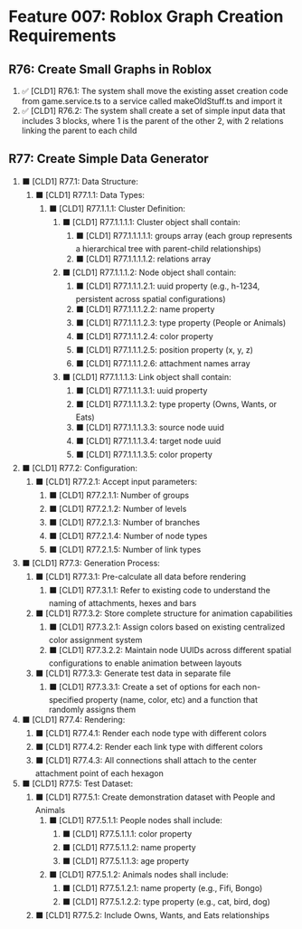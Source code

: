 # Feature 007: Roblox Graph Creation Requirements

## R76: Create Small Graphs in Roblox

1. ✅ [CLD1] R76.1: The system shall move the existing asset creation code from game.service.ts to a service called makeOldStuff.ts and import it
2. ✅ [CLD1] R76.2: The system shall create a set of simple input data that includes 3 blocks, where 1 is the parent of the other 2, with 2 relations linking the parent to each child

## R77: Create Simple Data Generator

1. ⬛ [CLD1] R77.1: Data Structure:
   1. ⬛ [CLD1] R77.1.1: Data Types:
      1. ⬛ [CLD1] R77.1.1.1: Cluster Definition:
         1. ⬛ [CLD1] R77.1.1.1.1: Cluster object shall contain:
            1. ⬛ [CLD1] R77.1.1.1.1.1: groups array (each group represents a hierarchical tree with parent-child relationships)
            2. ⬛ [CLD1] R77.1.1.1.1.2: relations array
         2. ⬛ [CLD1] R77.1.1.1.2: Node object shall contain:
            1. ⬛ [CLD1] R77.1.1.1.2.1: uuid property (e.g., h-1234, persistent across spatial configurations)
            2. ⬛ [CLD1] R77.1.1.1.2.2: name property
            3. ⬛ [CLD1] R77.1.1.1.2.3: type property (People or Animals)
            4. ⬛ [CLD1] R77.1.1.1.2.4: color property
            5. ⬛ [CLD1] R77.1.1.1.2.5: position property (x, y, z)
            6. ⬛ [CLD1] R77.1.1.1.2.6: attachment names array
         3. ⬛ [CLD1] R77.1.1.1.3: Link object shall contain:
            1. ⬛ [CLD1] R77.1.1.1.3.1: uuid property
            2. ⬛ [CLD1] R77.1.1.1.3.2: type property (Owns, Wants, or Eats)
            3. ⬛ [CLD1] R77.1.1.1.3.3: source node uuid
            4. ⬛ [CLD1] R77.1.1.1.3.4: target node uuid
            5. ⬛ [CLD1] R77.1.1.1.3.5: color property
2. ⬛ [CLD1] R77.2: Configuration:
   1. ⬛ [CLD1] R77.2.1: Accept input parameters:
      1. ⬛ [CLD1] R77.2.1.1: Number of groups
      2. ⬛ [CLD1] R77.2.1.2: Number of levels
      3. ⬛ [CLD1] R77.2.1.3: Number of branches
      4. ⬛ [CLD1] R77.2.1.4: Number of node types
      5. ⬛ [CLD1] R77.2.1.5: Number of link types
3. ⬛ [CLD1] R77.3: Generation Process:
   1. ⬛ [CLD1] R77.3.1: Pre-calculate all data before rendering
      1. ⬛ [CLD1] R77.3.1.1: Refer to existing code to understand the naming of attachments, hexes and bars
   2. ⬛ [CLD1] R77.3.2: Store complete structure for animation capabilities
      1. ⬛ [CLD1] R77.3.2.1: Assign colors based on existing centralized color assignment system
      2. ⬛ [CLD1] R77.3.2.2: Maintain node UUIDs across different spatial configurations to enable animation between layouts
   3. ⬛ [CLD1] R77.3.3: Generate test data in separate file
      1. ⬛ [CLD1] R77.3.3.1: Create a set of options for each non-specified property (name, color, etc) and a function that randomly assigns them
4. ⬛ [CLD1] R77.4: Rendering:
   1. ⬛ [CLD1] R77.4.1: Render each node type with different colors
   2. ⬛ [CLD1] R77.4.2: Render each link type with different colors
   3. ⬛ [CLD1] R77.4.3: All connections shall attach to the center attachment point of each hexagon
5. ⬛ [CLD1] R77.5: Test Dataset:
   1. ⬛ [CLD1] R77.5.1: Create demonstration dataset with People and Animals
      1. ⬛ [CLD1] R77.5.1.1: People nodes shall include:
         1. ⬛ [CLD1] R77.5.1.1.1: color property
         2. ⬛ [CLD1] R77.5.1.1.2: name property
         3. ⬛ [CLD1] R77.5.1.1.3: age property
      2. ⬛ [CLD1] R77.5.1.2: Animals nodes shall include:
         1. ⬛ [CLD1] R77.5.1.2.1: name property (e.g., Fifi, Bongo)
         2. ⬛ [CLD1] R77.5.1.2.2: type property (e.g., cat, bird, dog)
   2. ⬛ [CLD1] R77.5.2: Include Owns, Wants, and Eats relationships